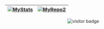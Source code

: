 <!-- 
# Useful links for visitors:
- GH Stats:        https://github.com/anuraghazra/github-readme-stats 
- Visitors Badge:  https://visitor-badge.glitch.me/
-->

|[![MyStats][1]][2]|[![MyRepo2][3]][4]|
|:-----------------|:-----------------|

<p align="center">
 <img src="https://visitor-badge.glitch.me/badge?page_id=Apocryphon-X" alt="visitor badge"/>
</p>

[1]: https://github-readme-stats.vercel.app/api?username=Apocryphon-X&count_private=true&show_icons=true
[2]: https://github.com/Apocryphon-X

[3]: https://github-readme-stats.vercel.app/api/pin/?username=Apocryphon-X&repo=omegaup-cli&show_owner=true
[4]: https://github.com/Apocryphon-X/omegaup-cli
